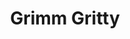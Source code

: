 --- 
title: "Grimm Gritty"
publishdate: "2019-9-15T16:48:46+02:00"
src: "https://365manga.net/manga/grimm-gritty"
image: "https://data.365manga.net/images/thumbnails/1852-grimm-gritty.jpg"
description: "The manga stars Touya, a high school student attacked one night by a fairy tale monster. The girl who comes to his rescue is Alicia, a famous idol, dressed for battle."
---